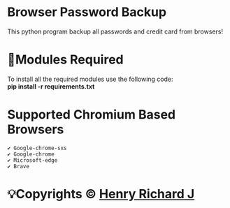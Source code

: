 # Browser Password Backup
This python program backup all passwords and credit card from browsers!

# 📎Modules Required
To install all the required modules use the following code:
<br/>
<b>pip install -r requirements.txt</b>

# Supported Chromium Based Browsers
    ✔ Google-chrome-sxs
    ✔ Google-chrome
    ✔ Microsoft-edge
    ✔ Brave

# 💡Copyrights © [Henry Richard J](https://github.com/henry-richard7)
